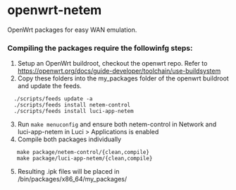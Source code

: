 openwrt-netem
=============

OpenWrt packages for easy WAN emulation.

### Compiling the packages require the followinfg steps:
1. Setup an OpenWrt buildroot, checkout the openwrt repo. Refer to https://openwrt.org/docs/guide-developer/toolchain/use-buildsystem
2. Copy these folders into the my_packages folder of the openwrt buildroot and update the feeds. 
```
  ./scripts/feeds update -a
  ./scripts/feeds install netem-control
  ./scripts/feeds install luci-app-netem
```
3. Run `make menuconfig` and ensure both netem-control in Network and luci-app-netem in Luci > Applications is enabled
4. Compile both packages individually
```
   make package/netem-control/{clean,compile}
   make package/luci-app-netem/{clean,compile}
```
5. Resulting .ipk files will be placed in <buildroot>/bin/packages/x86_64/my_packages/
